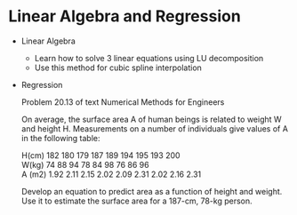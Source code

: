 # Linear Algebra and Regression 

- Linear Algebra 
  * Learn how to solve 3 linear equations using LU decomposition
  * Use this method for cubic spline interpolation

- Regression 

    Problem 20.13 of text Numerical Methods for Engineers  
    
    On average, the surface area A of human beings is related to weight W and height H. Measurements on a number of individuals give values of A in the following table:  
    
    H(cm) 182 180 179 187 189 194 195 193 200  
    W(kg) 74 88 94 78 84 98 76 86 96  
    A (m2) 1.92 2.11 2.15 2.02 2.09 2.31 2.02 2.16 2.31  

    Develop an equation to predict area as a function of height and weight. Use it to estimate the surface area for a 187-cm, 78-kg person.
 

